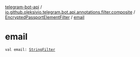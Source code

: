 [telegram-bot-api](../../index.md) / [io.github.oleksivio.telegram.bot.api.annotations.filter.composite](../index.md) / [EncryptedPassportElementFilter](index.md) / [email](./email.md)

# email

`val email: `[`StringFilter`](../../io.github.oleksivio.telegram.bot.api.annotations.filter.primitive/-string-filter/index.md)